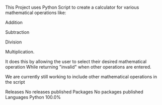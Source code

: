 This Project uses Python Script to create a calculator for various mathematical operations like:

Addition

Subtraction

Division

Multiplication.

It does this by allowing the user to select their desired mathematical operation While returning "invalid" when other operations are entered.

We are currently still working to include other mathematical operations in the script

Releases No releases published Packages No packages published Languages Python 100.0%
